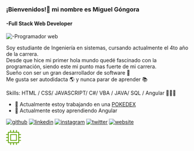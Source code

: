 
### ¡Bienvenidos!👋 mi nombre es Miguel Góngora
#### -Full Stack Web Developer
![-Programador web](https://s3.amazonaws.com/media-p.slid.es/uploads/20063/images/5199408/front-end-developers-openings-1.gif)

Soy estudiante de Ingeniería en sistemas, cursando actualmente el 4to año de la carrera. <br>
Desde que hice mi primer hola mundo quedé fascinado con la programación, siendo este mi punto mas fuerte de mi carrera.<br>
Sueño con ser un gran desarrollador de software 🚀<br>
Me gusta ser autodidacta 🌎 y nunca parar de aprender 📚


Skills: HTML / CSS/ JAVASCRIPT/ C#/ VBA / JAVA/ SQL / Angular 👨🏽‍💻

- 🔭 Actualmente estoy trabajando en una <a href="https://github.com/mgongorag/pokedex">POKEDEX</a>
- 🌱 Actualmente estoy aprendiendo Angular


[<img src='https://cdn.jsdelivr.net/npm/simple-icons@3.0.1/icons/github.svg' alt='github' height='40'>](https://github.com/https://github.com/mgongorag/)  [<img src='https://cdn.jsdelivr.net/npm/simple-icons@3.0.1/icons/linkedin.svg' alt='linkedin' height='40'>](https://www.linkedin.com/in/https://www.linkedin.com/in/miguel-g%C3%B3ngora-a6649117b/?originalSubdomain=gt/)  [<img src='https://cdn.jsdelivr.net/npm/simple-icons@3.0.1/icons/instagram.svg' alt='instagram' height='40'>](https://www.instagram.com/https://www.instagram.com/mgongora_/)  [<img src='https://cdn.jsdelivr.net/npm/simple-icons@3.0.1/icons/twitter.svg' alt='twitter' height='40'>](https://twitter.com/https://twitter.com/mgongora_)  [<img src='https://cdn.jsdelivr.net/npm/simple-icons@3.0.1/icons/icloud.svg' alt='website' height='40'>](https://mgongorag.github.io/website/)  

<a href='https://docs.github.com/en/developers'><img src='https://raw.githubusercontent.com/acervenky/animated-github-badges/master/assets/devbadge.gif' width='40' height='40'></a> 
